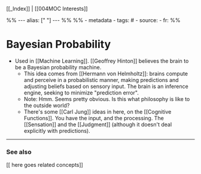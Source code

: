 
[[_Index]] | [[004MOC Interests]]

%% ---
alias: [" "]
--- %%
%% - metadata
	- tags: #
	- source: 
	- fr: 
%%

# Bayesian Probability
- Used in [[Machine Learning]]. [[Geoffrey Hinton]] believes the brain to be a Bayesian probability machine. 
	- This idea comes from [[Hermann von Helmholtz]]: brains compute and perceive in a probabilistic manner, making predictions and adjusting beliefs based on sensory input. The brain is an inference engine, seeking to minimize "prediction error".
	- Note: Hmm. Seems pretty obvious. Is this what philosophy is like to the outside world?
	- There's some [[Carl Jung]] ideas in here, on the [[Cognitive Functions]]. You have the input, and the processing. The [[Sensation]] and the [[Judgment]] (although it doesn't deal explicitly with predictions).


-------------
### See also
[[ here goes related concepts]]

